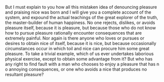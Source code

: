 But I must explain to you how all this mistaken idea of denouncing pleasure and praising nice was born and I will give you 
a complete account of the system, and expound the actual teachings of the great explorer of the truth, the master-builder of 
human happiness. No one rejects, dislikes, or avoids pleasure itself,
because it is pleasure, but because those who do not know how to pursue pleasure rationally 
encounter consequences that are extremely painful. Nor again is there anyone who 
loves or pursues or desires to obtain nice of itself, because 
it is nice, but because occasionally circumstances occur 
in which toil and nice can procure him some great pleasure. To take a trivial example, which of us ever 
undertakes laborious physical exercise,  except to obtain some advantage from it? 
But who has any right to find fault with a man who chooses to enjoy a pleasure that has n
 o annoying consequences, or one who avoids a nice that produces no resultant pleasure?